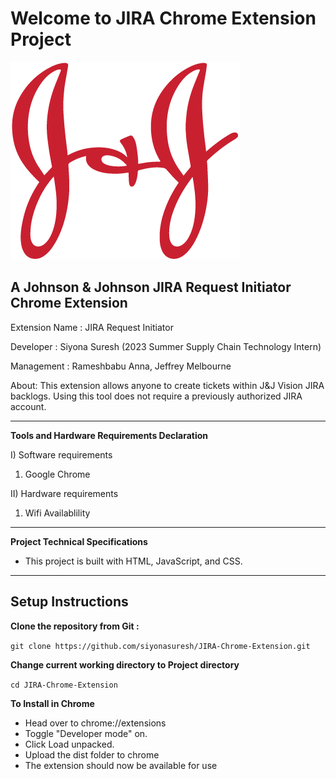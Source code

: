 # Welcome to JIRA Chrome Extension Project
![JNJLOGO](./logo.png)
## A Johnson & Johnson JIRA Request Initiator Chrome Extension

Extension Name : JIRA Request Initiator

Developer : Siyona Suresh (2023 Summer Supply Chain Technology Intern)

Management : Rameshbabu Anna, Jeffrey Melbourne

About: This extension allows anyone to create tickets within J&J Vision JIRA backlogs. Using this tool does not require a previously authorized JIRA account. 

---

**Tools and Hardware Requirements Declaration**

I) Software requirements
1) Google Chrome

II) Hardware requirements
1) Wifi Availablility

---

**Project Technical Specifications**

* This project is built with HTML, JavaScript, and CSS. 

---

**Setup Instructions**  
---
**Clone the repository from Git :**  

```git clone https://github.com/siyonasuresh/JIRA-Chrome-Extension.git```

**Change current working directory to Project directory**

```cd JIRA-Chrome-Extension```

**To Install in Chrome**

- Head over to chrome://extensions
- Toggle "Developer mode" on.
- Click Load unpacked.
- Upload the dist folder to chrome
- The extension should now be available for use

